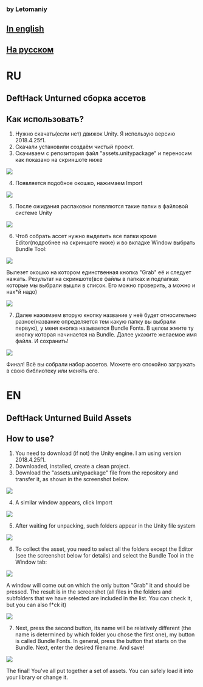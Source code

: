 ### by Letomaniy
## [In english](#en)
## [На русском](#ru)

# RU    
## DeftHack Unturned сборка ассетов

## Как использовать?
1. Нужно скачать(если нет) движок Unity. Я использую версию 2018.4.25f1. 
2. Скачали установили создаём чистый проект.
3. Скачиваем с репозитория файл "assets.unitypackage" и переносим как показано на скриншоте ниже

![](img/as_1.png) 

4. Появляется подобное окошко, нажимаем Import

![](img/as_2.png)
 
5. После ожидания распаковки появляются такие папки в файловой системе Unity

![](img/as_3.png)
 
6. Чтоб собрать ассет нужно выделить все папки кроме Editor(подробнее на скриншоте ниже) и во вкладке Window выбрать Bundle Tool:

![](img/as_4.png)

Вылезет окошко на котором единственная кнопка "Grab" её и следует нажать. Результат на скриншоте(все файлы в папках и подпапках которые мы выбрали вышли в список. Его можно проверить, а можно и нах*й надо)

![](img/as_5.png)

7. Далее нажимаем вторую кнопку название у неё будет относительно разное(название определяется тем какую папку вы выбрали первую), у меня кнопка называется Bundle Fonts. В целом жмите ту кнопку которая начинается на Bundle. Далее укажите желаемое имя файла. И сохранить!

![](img/as_6.png)

Финал! Всё вы собрали набор ассетов. Можете его спокойно загружать в свою библиотеку или менять его.



# EN
## DeftHack Unturned Build Assets

## How to use?
1. You need to download (if not) the Unity engine. I am using version 2018.4.25f1.
2. Downloaded, installed, create a clean project.
3. Download the "assets.unitypackage" file from the repository and transfer it, as shown in the screenshot below.

![](img/as_1.png) 

4. A similar window appears, click Import

![](img/as_2.png)
 
5. After waiting for unpacking, such folders appear in the Unity file system

![](img/as_3.png)
 
6. To collect the asset, you need to select all the folders except the Editor (see the screenshot below for details) and select the Bundle Tool in the Window tab:

![](img/as_4.png)

A window will come out on which the only button "Grab" it and should be pressed. The result is in the screenshot (all files in the folders and subfolders that we have selected are included in the list. You can check it, but you can also f*ck it)

![](img/as_5.png)

7. Next, press the second button, its name will be relatively different (the name is determined by which folder you chose the first one), my button is called Bundle Fonts. In general, press the button that starts on the Bundle. Next, enter the desired filename. And save!

![](img/as_6.png)

The final! You've all put together a set of assets. You can safely load it into your library or change it.
 